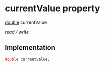 


# currentValue property






[double](https://api.flutter.dev/flutter/dart-core/double-class.html) currentValue
  
_read / write_






## Implementation

```dart
double currentValue;


```








